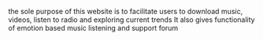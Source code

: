 the sole purpose of this website is to facilitate users to download music, videos, listen to radio and exploring current trends
It also gives functionality of emotion based music listening and support forum

